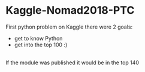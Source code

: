 # Kaggle-Nomad2018-PTC
First python problem on Kaggle
there were 2 goals:
- get to know Python
- get into the top 100 :)
<br>
If the module was published it would be in the top 140 
